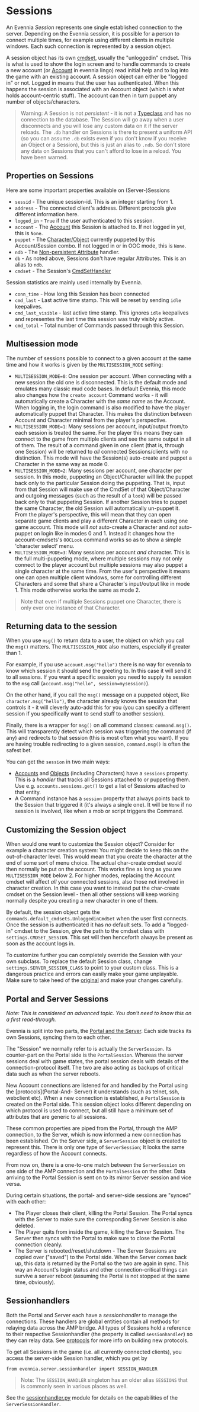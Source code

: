 # Sessions


An Evennia *Session* represents one single established connection to the server. Depending on the
Evennia session, it is possible for a person to connect multiple times, for example using different
clients in multiple windows. Each such connection is represented by a session object.

A session object has its own [cmdset](./Command-Sets), usually the "unloggedin" cmdset. This is what
is used to show the login screen and to handle commands to create a new account (or
[Account](./Accounts) in evennia lingo) read initial help and to log into the game with an existing
account. A session object can either be "logged in" or not.  Logged in means that the user has
authenticated. When this happens the session is associated with an Account object (which is what
holds account-centric stuff). The account can then in turn puppet any number of objects/characters.

> Warning: A Session is not *persistent* - it is not a [Typeclass](./Typeclasses) and has no
connection to the database. The Session will go away when a user disconnects and you will lose any
custom data on it if the server reloads. The `.db` handler on Sessions is there to present a uniform
API (so you can assume `.db` exists even if you don't know if you receive an Object or a Session),
but this is just an alias to `.ndb`. So don't store any data on Sessions that you can't afford to
lose in a reload. You have been warned.

## Properties on Sessions

Here are some important properties available on (Server-)Sessions

- `sessid` - The unique session-id. This is an integer starting from 1.
- `address` - The connected client's address. Different protocols give different information here.
- `logged_in` - `True` if the user authenticated to this session.
- `account` - The [Account](./Accounts) this Session is attached to. If not logged in yet, this is
`None`.
- `puppet` - The [Character/Object](./Objects) currently puppeted by this Account/Session combo. If
not logged in or in OOC mode, this is `None`.
- `ndb` - The [Non-persistent Attribute](./Attributes) handler.
- `db` - As noted above, Sessions don't have regular Attributes. This is an alias to `ndb`.
- `cmdset` - The Session's [CmdSetHandler](./Command-Sets)

Session statistics are mainly used internally by Evennia.

- `conn_time` - How long this Session has been connected
- `cmd_last` - Last active time stamp. This will be reset by sending `idle` keepalives.
- `cmd_last_visible` - last active time stamp. This ignores `idle` keepalives and representes the
last time this session was truly visibly active.
- `cmd_total` - Total number of Commands passed through this Session.


## Multisession mode

The number of sessions possible to connect to a given account at the same time and how it works is
given by the `MULTISESSION_MODE` setting:

* `MULTISESSION_MODE=0`: One session per account. When connecting with a new session the old one is
disconnected. This is the default mode and emulates many classic mud code bases. In default Evennia,
this mode also changes how the `create account` Command works - it will automatically create a
Character with the *same name* as the Account. When logging in, the login command is also modified
to have the player automatically puppet that Character. This makes the distinction between Account
and Character minimal from the player's perspective.
* `MULTISESSION_MODE=1`: Many sessions per account, input/output from/to each session is treated the
same. For the player this means they can connect to the game from multiple clients and see the same
output in all of them. The result of a command given in one client (that is, through one Session)
will be returned to *all* connected Sessions/clients with no distinction. This mode will have the
Session(s) auto-create and puppet a Character in the same way as mode 0.
* `MULTISESSION_MODE=2`: Many sessions per account, one character per session. In this mode,
puppeting an Object/Character will link the puppet back only to the particular Session doing the
puppeting. That is, input from that Session will make use of the CmdSet of that Object/Character and
outgoing messages (such as the result of a `look`) will be passed back only to that puppeting
Session. If another Session tries to puppet the same Character, the old Session will automatically
un-puppet it. From the player's perspective, this will mean that they can open separate game clients
and play a different Character in each using one game account.
This mode will *not* auto-create a Character and *not* auto-puppet on login like in modes 0 and 1.
Instead it changes how the account-cmdsets's `OOCLook` command works so as to show a simple
'character select' menu.
* `MULTISESSION_MODE=3`: Many sessions per account *and* character. This is the full multi-puppeting
mode, where multiple sessions may not only connect to the player account but multiple sessions may
also puppet a single character at the same time. From the user's perspective it means one can open
multiple client windows, some for controlling different Characters and some that share a Character's
input/output like in mode 1. This mode otherwise works the same as mode 2.

> Note that even if multiple Sessions puppet one Character, there is only ever one instance of that
Character.

## Returning data to the session

When you use `msg()` to return data to a user, the object on which you call the `msg()` matters. The
`MULTISESSION_MODE` also matters, especially if greater than 1.

For example, if you use `account.msg("hello")` there is no way for evennia to know which session it
should send the greeting to. In this case it will send it to all sessions. If you want a specific
session you need to supply its session to the `msg` call (`account.msg("hello",
session=mysession)`).

On the other hand, if you call the `msg()` message on a puppeted object, like
`character.msg("hello")`, the character already knows the session that controls it - it will
cleverly auto-add this for you (you can specify a different session if you specifically want to send
stuff to another session).

Finally, there is a wrapper for `msg()` on all command classes: `command.msg()`. This will
transparently detect which session was triggering the command (if any) and redirects to that session
(this is most often what you want). If you are having trouble redirecting to a given session,
`command.msg()` is often the safest bet.

You can get the `session` in two main ways: 
* [Accounts](./Accounts) and [Objects](./Objects) (including Characters) have a `sessions` property.
This is a *handler* that tracks all Sessions attached to or puppeting them. Use e.g.
`accounts.sessions.get()` to get a list of Sessions attached to that entity.
* A Command instance has a `session` property that always points back to the Session that triggered
it (it's always a single one). It will be `None` if no session is involved, like when a mob or
script triggers the Command.

## Customizing the Session object

When would one want to customize the Session object? Consider for example a character creation
system: You might decide to keep this on the out-of-character level. This would mean that you create
the character at the end of some sort of menu choice. The actual char-create cmdset would then
normally be put on the account.  This works fine as long as you are `MULTISESSION_MODE` below 2.
For higher modes, replacing the Account cmdset will affect *all* your connected sessions, also those
not involved in character  creation. In this case you want to instead put the char-create cmdset on
the Session level - then all other sessions will keep working normally despite you creating a new
character in one of them.

By default, the session object gets the `commands.default_cmdsets.UnloggedinCmdSet` when the user
first connects. Once the session is authenticated it has *no* default sets. To add a "logged-in"
cmdset to the Session, give the path to the cmdset class with `settings.CMDSET_SESSION`. This set
will then henceforth always be present as soon as the account logs in.

To customize further you can completely override the Session with your own subclass. To replace the
default Session class, change `settings.SERVER_SESSION_CLASS` to point to your custom class. This is
a dangerous practice and errors can easily make your game unplayable.  Make sure to take heed of the
[original](https://github.com/evennia/evennia/blob/master/evennia/server/session.py) and make your
changes carefully.

## Portal and Server Sessions

*Note: This is considered an advanced topic. You don't need to know this on a first read-through.*

Evennia is split into two parts, the [Portal and the Server](./Portal-And-Server). Each side tracks
its own Sessions, syncing them to each other.

The "Session" we normally refer to is actually the `ServerSession`. Its counter-part on the Portal
side is the `PortalSession`. Whereas the server sessions deal with game states, the portal session
deals with details of the connection-protocol itself. The two are also acting as backups of critical
data such as when the server reboots.

New Account connections are listened for and handled by the Portal using the [protocols](Portal-And-
Server) it understands (such as telnet, ssh, webclient etc). When a new connection is established, a
`PortalSession` is created on the Portal side. This session object looks different depending on
which protocol is used to connect, but all still have a minimum set of attributes that are generic
to all
sessions.

These common properties are piped from the Portal, through the AMP connection, to the Server, which
is now informed a new connection has been established.  On the Server side, a `ServerSession` object
is created to represent this. There is only one type of `ServerSession`; It looks the same
regardless of how the Account connects.

From now on, there is a one-to-one match between the `ServerSession` on one side of the AMP
connection and the `PortalSession` on the other.  Data arriving to the Portal Session is sent on to
its mirror Server session and vice versa.

During certain situations, the portal- and server-side sessions are
"synced" with each other:
- The Player closes their client, killing the Portal Session. The Portal syncs with the Server to
make sure the corresponding Server Session is also deleted.
- The Player quits from inside the game, killing the Server Session.  The Server then syncs with the
Portal to make sure to close the Portal connection cleanly.
- The Server is rebooted/reset/shutdown - The Server Sessions are copied over ("saved") to the
Portal side. When the Server comes back up, this data is returned by the Portal so the two are again
in sync. This way an Account's login status and other connection-critical things can survive a
server reboot (assuming the Portal is not stopped at the same time, obviously).

## Sessionhandlers

Both the Portal and Server each have a *sessionhandler* to manage the connections. These handlers
are global entities contain all methods for relaying data across the AMP bridge. All types of
Sessions hold a reference to their respective Sessionhandler (the property is called
`sessionhandler`) so they can relay data. See [protocols](../Concept/Custom-Protocols) for more info
on building new protocols.

To get all Sessions in the game (i.e. all currently connected clients), you access the server-side
Session handler, which you get by
```
from evennia.server.sessionhandler import SESSION_HANDLER
```
> Note: The `SESSION_HANDLER` singleton has an older alias `SESSIONS` that is commonly seen in
various places as well.

See the
[sessionhandler.py](https://github.com/evennia/evennia/blob/master/evennia/server/sessionhandler.py)
module for details on the capabilities of the `ServerSessionHandler`.
